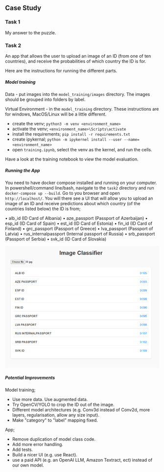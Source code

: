 ## Case Study

### Task 1
My answer to the puzzle.

### Task 2
An app that allows the user to upload an image of an ID (from one of ten countries), and receive the probabilities of which country the ID is for.

Here are the instructions for running the different parts.

##### Model training

Data - put images into the `model_training/images` directory. The images should be grouped into folders by label.

Virtual Environment - in the `model_training` directory. These instructions are for windows, MacOS/Linux will be a little different.
- create the venv; `python3 -m venv <environment_name>`
- activate the venv; `<environment_name>\Scripts\activate`
- install the requirements; `pip install -r requirements.txt`
- create ipykernal; `python -m ipykernel install --user --name=<environment_name>`
- open `training.ipynb`, select the venv as the kernel, and run the cells.

Have a look at the training notebook to view the model evaluation.

##### Running the App
You need to have docker compose installed and running on your computer. In powershell/command line/bash, navigate to the `task2` directory and run `docker-compose up --build`. Go to you browser and open `http://localhost/`. You will there see a UI that will allow you to upload an image of an ID and receive predictions about which country (of the countries listed below) the ID is from;

• alb_id (ID Card of Albania)
• aze_passport (Passport of Azerbaijan)
• esp_id (ID Card of Spain)
• est_id (ID Card of Estonia)
• fin_id (ID Card of Finland)
• grc_passport (Passport of Greece)
• lva_passport (Passport of Latvia)
• rus_internalpassport (Internal passport of Russia)
• srb_passport (Passport of Serbia)
• svk_id (ID Card of Slovakia)

![Screenshot of UI](/screenshots/ui_screenshot.png)

##### Potential Improvements

Model training;
- Use more data. Use augmented data.
- Try OpenCV/YOLO to crop the ID out of the image.
- Different model architectures (e.g. Conv3d instead of Conv2d, more layers, regularisation, allow any size input).
- Make "category" to "label" mapping fixed. 

App;
- Remove duplication of model class code.
- Add more error handling.
- Add tests.
- Build a nicer UI (e.g. use React).
- use a paid API (e.g. an OpenAI LLM, Amazon Textract, ect) instead of our own model.